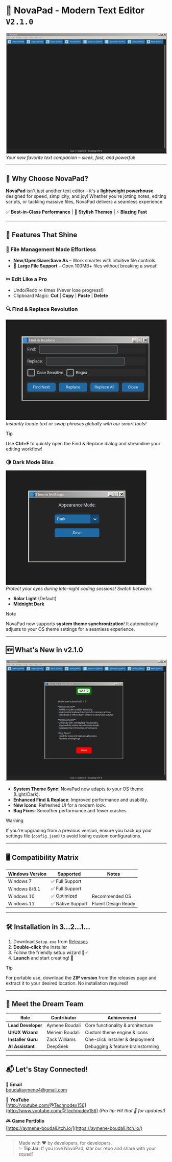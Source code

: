 # 🚀 NovaPad - Modern Text Editor `V2.1.0`  

![NovaPad Interface Preview](images/interface.jpg)  
*Your new favorite text companion – sleek, fast, and powerful!*  

---

## 🌟 **Why Choose NovaPad?**  

**NovaPad** isn't *just* another text editor – it's a **lightweight powerhouse** designed for speed, simplicity, and joy! Whether you're jotting notes, editing scripts, or tackling massive files, NovaPad delivers a seamless experience.  

✅ **Best-in-Class Performance** | 🎨 **Stylish Themes** | ⚡ **Blazing Fast**  

---

## 🎯 **Features That Shine**  

### 📁 **File Management Made Effortless**  
- **New**/**Open**/**Save**/**Save As** – Work smarter with intuitive file controls.  
- 🚀 **Large File Support** – Open 100MB+ files without breaking a sweat!  

### ✂ **Edit Like a Pro**
- Undo/Redo ∞ times (Never lose progress!)
- Clipboard Magic: **Cut** | **Copy** | **Paste** | **Delete**

### 🔍 **Find & Replace Revolution**  
![Find & Replace Demo](images/finds_replace.jpg)  
*Instantly locate text or swap phrases globally with our smart tools!*  

> [!tip]  
> Use **Ctrl+F** to quickly open the Find & Replace dialog and streamline your editing workflow!

### 🌗 **Dark Mode Bliss**  
![Dark Mode Showcase](images/theme_system.jpg)  
*Protect your eyes during late-night coding sessions! Switch between:*  
- **Solar Light**  (Default)
- **Midnight Dark**

> [!note]  
> NovaPad now supports **system theme synchronization**! It automatically adjusts to your OS theme settings for a seamless experience.

---

## 🆕 **What's New in v2.1.0**  
![What's New](images/whats_new.jpg)  

- **System Theme Sync**: NovaPad now adapts to your OS theme (Light/Dark).  
- **Enhanced Find & Replace**: Improved performance and usability.  
- **New Icons**: Refreshed UI for a modern look.  
- **Bug Fixes**: Smoother performance and fewer crashes.  

> [!warning]  
> If you're upgrading from a previous version, ensure you back up your settings file (`config.json`) to avoid losing custom configurations.

---

## 🖥️ **Compatibility Matrix**  

| Windows Version | Supported          | Notes                 |
|-----------------|--------------------|-----------------------|
| Windows 7       | ✅ Full Support    |                       |
| Windows 8/8.1   | ✅ Full Support    |                       |
| Windows 10      | ✅ Optimized       | Recommended OS        |
| Windows 11      | ✅ Native Support  | Fluent Design Ready   |

---

## 🛠️ **Installation in 3...2...1...**  

1. Download `Setup.exe` from [Releases](https://github.com/Aymene21/NovaNad/releases)  
2. **Double-click** the installer  
3. Follow the friendly setup wizard 🧙♂️  
4. **Launch** and start creating! 🎉  

> [!tip]  
> For portable use, download the **ZIP version** from the releases page and extract it to your desired location. No installation required!

---

## 🤝 **Meet the Dream Team**  

| Role                 | Contributor         | Achievement                          |
|----------------------|---------------------|--------------------------------------|
| **Lead Developer**   | Aymene Boudali      | Core functionality & architecture    |
| **UI/UX Wizard**     | Meriem Boudali      | Custom theme engine & icons          |
| **Installer Guru**   | Zack Williams       | One-click installer & deployment     |
| **AI Assistant**     | DeepSeek            | Debugging & feature brainstorming    |

---

## 📬 **Let's Stay Connected!**  

📧 **Email**  
boudaliaymene4@gmail.com  

🎥 **YouTube**  
[http://youtube.com/@Technodev156](http://www.youtube.com/@Technodev156) *(Pro tip: Hit that 🔔 for updates!)*  

🎮 **Game Portfolio**  
[https://aymene-boudali.itch.io/](https://aymene-boudali.itch.io/)  

---

> Made with ❤️ by developers, for developers.  
> ✨ **Tip Jar**: If you love NovaPad, star our repo and share with your squad!  
